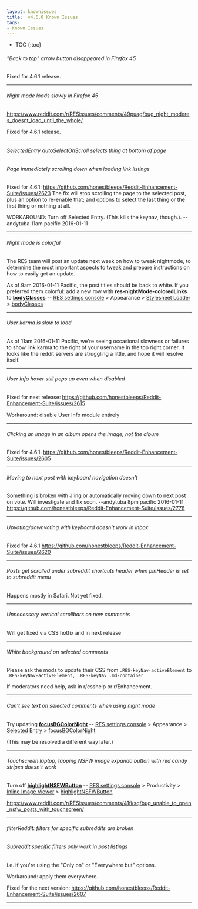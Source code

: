 ```yaml
---
layout: knownissues
title:  v4.6.0 Known Issues
tags:
- Known Issues
---
```


* TOC
{:toc}

###### "Back to top" arrow button disappeared in Firefox 45

Fixed for 4.6.1 release.

----

###### Night mode loads slowly in Firefox 45

https://www.reddit.com/r/RESissues/comments/49puag/bug_night_moderes_doesnt_load_until_the_whole/

Fixed for 4.6.1 release.

----

###### SelectedEntry autoSelectOnScroll selects thing at bottom of page
###### Page immediately scrolling down when loading link listings

Fixed for 4.6.1: https://github.com/honestbleeps/Reddit-Enhancement-Suite/issues/2623
The fix will stop scrolling the page to the selected post, plus an option to re-enable that; and options to select the last thing or the first thing or nothing at all.


WORKAROUND: Turn off Selected Entry. (This kills the keynav, though.).  --andytuba 11am pacific 2016-01-11


---


###### Night mode is colorful

The RES team will post an update next week on how to tweak nightmode, to determine the most important aspects to tweak and prepare instructions on how to easily get an update.

As of 9am 2016-01-11 Pacific, the post titles should be back to white. If you preferred them colorful: add a new row with **res-nightMode-coloredLinks** to **[bodyClasses](https://www.reddit.com/r/RESAnnouncements/comments/40fo85/announcement_at_long_last_res_v460_is_released/cyu6l80#!settings/stylesheet/bodyClasses)**
-- [](#gear)
[RES settings console](https://www.reddit.com/r/RESAnnouncements/comments/40fo85/announcement_at_long_last_res_v460_is_released/cyu6l80#!settings) > Appearance > [Stylesheet Loader](https://www.reddit.com/r/RESAnnouncements/comments/40fo85/announcement_at_long_last_res_v460_is_released/cyu6l80#!settings/stylesheet "stylesheet")  > [bodyClasses](https://www.reddit.com/r/RESAnnouncements/comments/40fo85/announcement_at_long_last_res_v460_is_released/cyu6l80#!settings/stylesheet/bodyClasses)

---

###### User karma is slow to load

As of 11am 2016-01-11 Pacific, we're seeing occasional slowness or failures to show link karma to the right of your username in the top right corner. It looks like the reddit servers are struggling a little, and hope it will resolve itself.

---

###### User Info hover still pops up even when disabled

Fixed for next release: https://github.com/honestbleeps/Reddit-Enhancement-Suite/issues/2615

Workaround: disable User Info module entirely


---

###### Clicking an image in an album opens the image, not the album

Fixed for 4.6.1. https://github.com/honestbleeps/Reddit-Enhancement-Suite/issues/2605


---


###### Moving to next post with keyboard navigation doesn't

Something is broken with J'ing or automatically moving down to next post on vote. Will investigate and fix soon.  --andytuba 8pm pacific 2016-01-11
https://github.com/honestbleeps/Reddit-Enhancement-Suite/issues/2778

---

###### Upvoting/downvoting with keyboard doesn't work in inbox

Fixed for 4.6.1 https://github.com/honestbleeps/Reddit-Enhancement-Suite/issues/2620

---

###### Posts get scrolled under subreddit shortcuts header when pinHeader is set to subreddit menu

Happens mostly in Safari. Not yet fixed.


---

###### Unnecessary vertical scrollbars on new comments

Will get fixed via CSS hotfix and in next release

---

###### White background on selected comments

Please ask the mods to update their CSS from `.RES-keyNav-activeElement` to `.RES-keyNav-activeElement, .RES-keyNav .md-container`

If moderators need help, ask in r/csshelp or r/Enhancement.


---

###### Can't see text on selected comments when using night mode

Try updating **[focusBGColorNight](https://www.reddit.com/#!settings/selectedEntry/focusBGColorNight)**
-- [](#gear)
[RES settings console](https://www.reddit.com/#!settings) > Appearance > [Selected Entry](https://www.reddit.com/#!settings/selectedEntry "selectedEntry")  > [focusBGColorNight](https://www.reddit.com/#!settings/selectedEntry/focusBGColorNight)

(This may be resolved a different way later.)

---

###### Touchscreen laptop, tapping NSFW image expando button with red candy stripes doesn't work

Turn off **[highlightNSFWButton](https://www.reddit.com/r/RESissues/comments/41fksq/bug_unable_to_open_nsfw_posts_with_touchscreen/#!settings/showImages/highlightNSFWButton)**
-- [](#gear)
[RES settings console](https://www.reddit.com/r/RESissues/comments/41fksq/bug_unable_to_open_nsfw_posts_with_touchscreen/#!settings) > Productivity > [Inline Image Viewer](https://www.reddit.com/r/RESissues/comments/41fksq/bug_unable_to_open_nsfw_posts_with_touchscreen/#!settings/showImages "showImages")  > [highlightNSFWButton](https://www.reddit.com/r/RESissues/comments/41fksq/bug_unable_to_open_nsfw_posts_with_touchscreen/#!settings/showImages/highlightNSFWButton)


https://www.reddit.com/r/RESissues/comments/41fksq/bug_unable_to_open_nsfw_posts_with_touchscreen/


---

###### filterReddit: filters for specific subreddits are broken

###### Subreddit specific filters only work in post listings

i.e. if you're using the "Only on" or "Everywhere but" options.

Workaround: apply them everywhere.

Fixed for the next version: https://github.com/honestbleeps/Reddit-Enhancement-Suite/issues/2607

---
